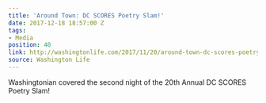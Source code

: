 ```yaml
---
title: 'Around Town: DC SCORES Poetry Slam!'
date: 2017-12-18 18:57:00 Z
tags:
- Media
position: 40
link: http://washingtonlife.com/2017/11/20/around-town-dc-scores-poetry-slam/
source: Washington Life
---
```


Washingtonian covered the second night of the 20th Annual DC SCORES Poetry Slam!